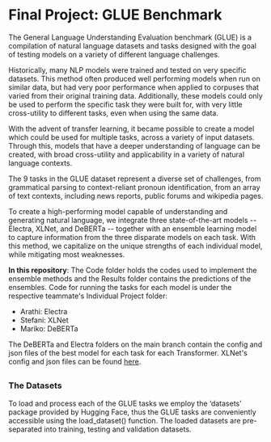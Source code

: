 # Final Project: GLUE Benchmark


The General Language Understanding Evaluation benchmark (GLUE) is a compilation of natural language datasets and tasks designed with the goal of testing models on a variety of different language challenges. 

Historically, many NLP models were trained and tested on very specific datasets. This method often produced well performing models when run on similar data, but had very poor performance when applied to corpuses that varied from their original training data. Additionally, these models could only be used to perform the specific task they were built for, with very little cross-utility to different tasks, even when using the same data.

With the advent of transfer learning, it became possible to create a model which could be used for multiple tasks, across a variety of input datasets. Through this, models that have a deeper understanding of language can be created, with broad cross-utility and applicability in a variety of natural language contexts.

The 9 tasks in the GLUE dataset represent a diverse set of challenges, from grammatical parsing to context-reliant pronoun identification, from an array of text contexts, including news reports, public forums and wikipedia pages. 

To create a high-performing model capable of understanding and generating natural language, we integrate three state-of-the-art models -- Electra, XLNet, and DeBERTa -- together with an ensemble learning model to capture information from the three disparate models on each task. With this method, we capitalize on the unique strengths of each individual model, while mitigating most weaknesses. 


**In this repository**:
The Code folder holds the codes used to implement the ensemble methods and the Results folder contains the predictions of the ensembles.
Code for running the tasks for each model is under the respective teammate's Individual Project folder:
- Arathi: Electra
- Stefani: XLNet
- Mariko: DeBERTa

The DeBERTa and Electra folders on the main branch contain the config and json files of the best model for each task for each Transformer. XLNet's config and json files can be found [here](https://drive.google.com/drive/folders/1r8wa6eLtjMt4jgv96zea-9oFWR8BMtcF?usp=sharing).

##

### The Datasets 
To load and process each of the GLUE tasks we employ the ‘datasets’ package provided by Hugging Face, thus the GLUE tasks are conveniently accessible using the load_dataset() function. The loaded datasets are pre-separated into training, testing and validation datasets.
